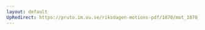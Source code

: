 ```yaml
---
layout: default
UpRedirect: https://pruto.im.uu.se/riksdagen-motions-pdf/1870/mot_1870__ak__2/mot_1870__ak__2-008.pdf
---
```

